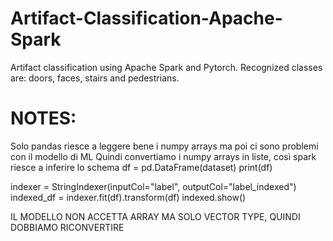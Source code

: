 # Artifact-Classification-Apache-Spark
Artifact classification using Apache Spark and Pytorch.
Recognized classes are: doors, faces, stairs and pedestrians.

# NOTES: 
Solo pandas riesce a leggere bene i numpy arrays ma poi ci sono problemi con il modello di ML
Quindi convertiamo i numpy arrays in liste, così spark riesce a inferire lo schema
df = pd.DataFrame(dataset)
print(df)

indexer = StringIndexer(inputCol="label", outputCol="label_indexed")
indexed_df = indexer.fit(df).transform(df)
indexed.show()

IL MODELLO NON ACCETTA ARRAY MA SOLO VECTOR TYPE, QUINDI DOBBIAMO RICONVERTIRE
